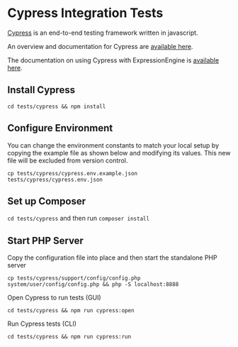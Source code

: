 # Cypress Integration Tests

[Cypress](https://www.cypress.io/) is an end-to-end testing framework written in javascript.

An overview and documentation for Cypress are [available here](https://docs.cypress.io/guides/overview/why-cypress.html#In-a-nutshell).

The documentation on using Cypress with ExpressionEngine is [available here](https://docs.expressionengine.com/latest/development/cypress-tests.html).

## Install Cypress

`cd tests/cypress && npm install`

## Configure Environment

You can change the environment constants to match your local setup by copying the example file as shown below and modifying its values.  This new file will be excluded from version control.

`cp tests/cypress/cypress.env.example.json tests/cypress/cypress.env.json`

## Set up Composer
`cd tests/cypress`  and then run `composer install`

## Start PHP Server

Copy the configuration file into place and then start the standalone PHP server

`cp tests/cypress/support/config/config.php system/user/config/config.php && php -S localhost:8888`

Open Cypress to run tests (GUI)

`cd tests/cypress && npm run cypress:open`

Run Cypress tests (CLI)

`cd tests/cypress && npm run cypress:run`
